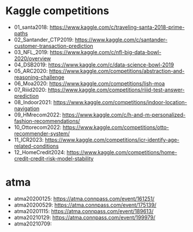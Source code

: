# Kaggle competitions
- 01_santa2018: https://www.kaggle.com/c/traveling-santa-2018-prime-paths
- 02_Santander_CTP2019: https://www.kaggle.com/c/santander-customer-transaction-prediction
- 03_NFL_2019: https://www.kaggle.com/c/nfl-big-data-bowl-2020/overview
- 04_DSB2019: https://www.kaggle.com/c/data-science-bowl-2019
- 05_ARC2020: https://www.kaggle.com/competitions/abstraction-and-reasoning-challenge
- 06_Moa2020: https://www.kaggle.com/competitions/lish-moa
- 07_Riiid2020: https://www.kaggle.com/competitions/riiid-test-answer-prediction
- 08_Indoor2021: https://www.kaggle.com/competitions/indoor-location-navigation
- 09_HMrecom2022: https://www.kaggle.com/c/h-and-m-personalized-fashion-recommendations/
- 10_Ottorecom2022: https://www.kaggle.com/competitions/otto-recommender-system/ 
- 11_ICR2023: https://www.kaggle.com/competitions/icr-identify-age-related-conditions
- 12_HomeCredit2024: https://www.kaggle.com/competitions/home-credit-credit-risk-model-stability
# atma
- atma20200125: https://atma.connpass.com/event/161251/
- atma20200529: https://atma.connpass.com/event/175139/
- atma20201115: https://atma.connpass.com/event/189613/
- atma20210129: https://atma.connpass.com/event/199979/
- atma20210709:

